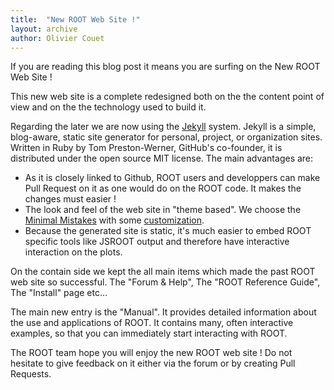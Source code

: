 ```yaml
---
title:  "New ROOT Web Site !"
layout: archive
author: Olivier Couet
---
```


If you are reading this blog post it means you are surfing on the New ROOT Web Site !

This new web site is a complete redesigned both on the the content point of view and on the
the technology used to build it.

Regarding the later we are now using the [Jekyll](https://jekyllrb.com) system. Jekyll is a
simple, blog-aware, static site generator for personal, project, or organization sites.
Written in Ruby by Tom Preston-Werner, GitHub's co-founder, it is distributed under the
open source MIT license. The main advantages are:

  - As it is closely linked to Github, ROOT users and developpers can make Pull Request
    on it as one would do on the ROOT code. It makes the changes must easier !
  - The look and feel of the web site in "theme based". We choose the
    [Minimal Mistakes](https://mmistakes.github.io/minimal-mistakes/) with some
    [customization](https://github.com/root-project/minimal-mistakes).
  - Because the generated site is static, it's much easier to embed ROOT specific tools like
    JSROOT output and therefore have interactive interaction on the plots.

On the contain side we kept the all main items which made the past ROOT web site so successful.
The "Forum & Help", The "ROOT Reference Guide", The "Install" page etc...

The main new entry is the "Manual". It provides detailed information about the use and
applications of ROOT. It contains many, often interactive examples, so that you can immediately
start interacting with ROOT.

The ROOT team hope you will enjoy the new ROOT web site ! Do not hesitate to give
feedback on it either via the forum or by creating Pull Requests.